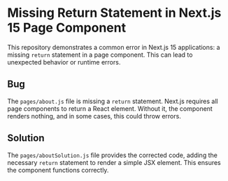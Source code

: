 # Missing Return Statement in Next.js 15 Page Component

This repository demonstrates a common error in Next.js 15 applications: a missing `return` statement in a page component.  This can lead to unexpected behavior or runtime errors.

## Bug

The `pages/about.js` file is missing a `return` statement. Next.js requires all page components to return a React element.  Without it, the component renders nothing, and in some cases, this could throw errors.

## Solution

The `pages/aboutSolution.js` file provides the corrected code, adding the necessary `return` statement to render a simple JSX element.  This ensures the component functions correctly.